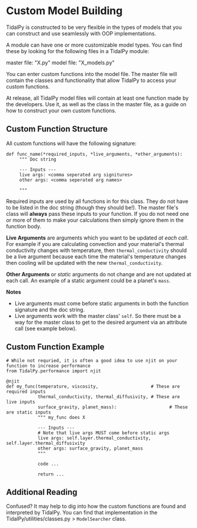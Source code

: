 # Custom Model Building
TidalPy is constructed to be very flexible in the types of models that you can construct and use seamlessly with OOP implementations.

A module can have one or more customizable model types. You can find these by looking for the following files in a TidalPy module:

master file: "X.py"
model file: "X_models.py"

You can enter custom functions into the model file. The master file will contain the classes and functionality that allow TidalPy to access your custom functions.

At release, all TidalPy model files will contain at least one function made by the developers. Use it, as well as the class in the master file, as a guide on how to construct your own custom functions.

## Custom Function Structure
All custom functions will have the following signature:

```
def func_name(*required_inputs, *live_arguments, *other_arguments):
     """ Doc string
     
     --- Inputs ---
     live args: <comma seperated arg signitures>
     other args: <comma seperated arg names> 
     
     """
```

Required inputs are used by all functions in for this class. They do not have to be listed in the doc string (though they should be!). The master file's class will **always** pass these inputs to your function. If you do not need one or more of them to make your calculations then simply ignore them in the function body.

**Live Arguments** are arguments which you want to be updated *at each call*. For example if you are calculating convection and your material's thermal conductivity changes with temperature, then `thermal_conductivity` should be a live argument because each time the material's temperature changes then cooling will be updated with the new `thermal_conductivity`.

**Other Arguments** or *static* arguments do not change and are not updated at each call. An example of a static argument could be a planet's `mass`.

**Notes**
* Live arguments must come before static arguments in both the function signature and the doc string.
* Live arguments work with the master class' `self`. So there must be a way for the master class to get to the desired argument via an attribute call (see example below).

## Custom Function Example

```
# While not requried, it is often a good idea to use njit on your function to increase performance
from TidalPy.performance import njit

@njit
def my_func(temperature, viscosity,                    # These are required inputs
            thermal_conductivity, thermal_diffusivity, # These are live inputs
            surface_gravity, planet_mass):                    # These are static inputs
            """ my_func does X
            
            --- Inputs ---
            # Note that live args MUST come before static args
            live args: self.layer.thermal_conductivity, self.layer.thermal_diffusivity
            other args: surface_gravity, planet_mass
            """
            
            code ...
            
            return ...
```

## Additional Reading
Confused? It may help to dig into how the custom functions are found and interpreted by TidalPy. You can find that implementation in the TidalPy/utilities/classes.py > `ModelSearcher` class. 